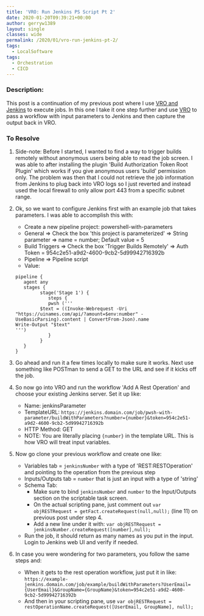 ```yaml
---
title: 'VRO: Run Jenkins PS Script Pt 2'
date: 2020-01-20T09:39:21+00:00
author: gerryw1389
layout: single
classes: wide
permalink: /2020/01/vro-run-jenkins-pt-2/
tags:
  - LocalSoftware
tags:
  - Orchestration
  - CICD
---
```

<!--more-->

### Description:

This post is a continuation of my previous post where I use [VRO and Jenkins](https://automationadmin.com/2019/12/vro-run-jenkins-ps/) to execute jobs. In this one I take it one step further and use [VRO](https://automationadmin.com//2020/01/vrealize-orchestrator/) to pass a workflow with input parameters to Jenkins and then capture the output back in VRO. 

### To Resolve

1. Side-note: Before I started, I wanted to find a way to trigger builds remotely without anonymous users being able to read the job screen. I was able to after installing the plugin 'Build Authorization Token Root Plugin' which works if you give anonymous users 'build' permission only. The problem was then that I could not retrieve the job information from Jenkins to plug back into VRO logs so I just reverted and instead used the local firewall to only allow port 443 from a specific subnet range.

2. Ok, so we want to configure Jenkins first with an example job that takes parameters. I was able to accomplish this with:
   
   - Create a new pipeline project: powershell-with-parameters
   - General => Check the box 'this project is parameterized' => String parameter => name = number; Default value = 5
   - Build Triggers => Check the box 'Trigger Builds Remotely' => Auth Token = 954c2e51-a9d2-4600-9cb2-5d99942716392b
   - Pipeline => Pipeline script
   - Value:

   ```escape
   pipeline {
      agent any 
      stages {
            stage('Stage 1') {
               steps {
               pwsh ('''
            $text = ((Invoke-Webrequest -Uri "https://uinames.com/api/?amount=$env:number" -UseBasicParsing).content | ConvertFrom-Json).name
   Write-Output "$text"
   ''')
               }
            }
      }
   }
   ```

3. Go ahead and run it a few times locally to make sure it works. Next use something like POSTman to send a GET to the URL and see if it kicks off the job.

4. So now go into VRO and run the workflow 'Add A Rest Operation' and choose your existing Jenkins server. Set it up like:
   - Name: jenkinsParameter
   - TemplateURL: `https://jenkins.domain.com/job/pwsh-with-parameter/buildWithParameters?number={number}&token=954c2e51-a9d2-4600-9cb2-5d99942716392b`
   - HTTP Method: GET
   - NOTE: You are literally placing `{number}` in the template URL. This is how VRO will treat input variables.

5. Now go clone your previous workflow and create one like:
   - Variables tab = `jenkinsNumber` with a type of 'REST:RESTOperation' and pointing to the operation from the previous step
   - Inputs/Outputs tab = `number` that is just an input with a type of 'string'
   - Schema Tab:
     - Make sure to bind `jenkinsNumber` and `number` to the Input/Outputs section on the scriptable task screen.
     - On the actual scripting pane, just comment out `var objRESTRequest = getFact.createRequest(null,null);` (line 11) on previous post under step 4.
     - Add a new line under it with: `var objRESTRequest = jenkinsNumber.createRequest([number],null);`
   - Run the job, it should return as many names as you put in the input. Login to Jenkins web UI and verify if needed.

6. In case you were wondering for two parameters, you follow the same steps and:

   - When it gets to the rest operation workflow, just put it in like: `https://example-jenkins.domain.com/job/example/buildWithParameters?UserEmail={UserEmail}&GroupName={GroupName}&token=954c2e51-a9d2-4600-9cb2-5d99942716392b`
   - And then in your scripting pane, use `var objRESTRequest = restOperationName.createRequest([UserEmail, GroupName], null);`